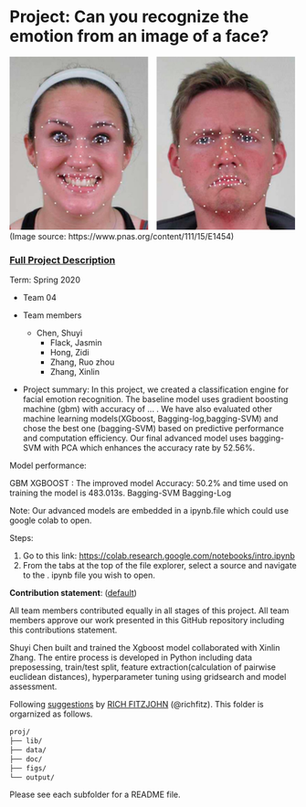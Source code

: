# Project: Can you recognize the emotion from an image of a face? 
<img src="figs/CE.jpg" alt="Compound Emotions" width="500"/>
(Image source: https://www.pnas.org/content/111/15/E1454)

### [Full Project Description](doc/project3_desc.md)

Term: Spring 2020

+ Team 04
+ Team members
	
	+ Chen, Shuyi 
        + Flack, Jasmin 
        + Hong, Zidi 
        + Zhang, Ruo zhou 
        + Zhang, Xinlin 

+ Project summary: In this project, we created a classification engine for facial emotion recognition. The baseline model uses gradient boosting machine (gbm) with accuracy of ... . We have also evaluated other machine learning models(XGboost, Bagging-log,bagging-SVM) and chose the best one (bagging-SVM) based on predictive performance and computation efficiency. Our final advanced model uses bagging-SVM with PCA which enhances the accuracy rate by 52.56%.

Model performance:            
                      
GBM
XGBOOST : The improved model Accuracy: 50.2% and time used on training the model is 483.013s.
Bagging-SVM
Bagging-Log



Note:
Our advanced models are embedded in a ipynb.file which could use google colab to open. 

Steps:

1. Go to this link: https://colab.research.google.com/notebooks/intro.ipynb
2. From the tabs at the top of the file explorer, select a source and navigate to the . ipynb file you wish to open. 


	
**Contribution statement**: ([default](doc/a_note_on_contributions.md)) 

All team members contributed equally in all stages of this project. All team members approve our work presented in this GitHub repository including this contributions statement. 

Shuyi Chen built and trained the Xgboost model collaborated with Xinlin Zhang. The entire process is developed in Python including data preposessing, train/test split, feature extraction(calculation of pairwise euclidean distances), hyperparameter tuning using gridsearch and model assessment.




Following [suggestions](http://nicercode.github.io/blog/2013-04-05-projects/) by [RICH FITZJOHN](http://nicercode.github.io/about/#Team) (@richfitz). This folder is orgarnized as follows.

```
proj/
├── lib/
├── data/
├── doc/
├── figs/
└── output/
```

Please see each subfolder for a README file.
